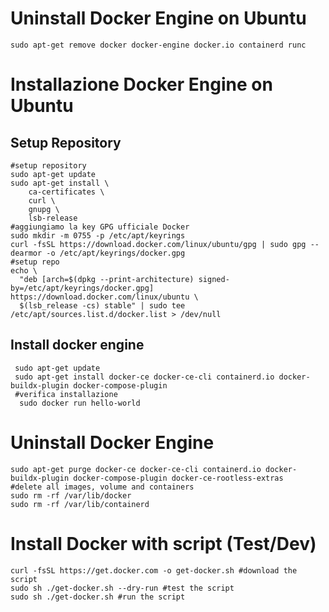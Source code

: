 # Uninstall Docker Engine on Ubuntu

```shell
sudo apt-get remove docker docker-engine docker.io containerd runc
```

# Installazione Docker Engine on Ubuntu
## Setup Repository
```shell
#setup repository
sudo apt-get update 
sudo apt-get install \
    ca-certificates \
    curl \
    gnupg \
    lsb-release
#aggiungiamo la key GPG ufficiale Docker
sudo mkdir -m 0755 -p /etc/apt/keyrings
curl -fsSL https://download.docker.com/linux/ubuntu/gpg | sudo gpg --dearmor -o /etc/apt/keyrings/docker.gpg
#setup repo
echo \
  "deb [arch=$(dpkg --print-architecture) signed-by=/etc/apt/keyrings/docker.gpg] https://download.docker.com/linux/ubuntu \
  $(lsb_release -cs) stable" | sudo tee /etc/apt/sources.list.d/docker.list > /dev/null
```
## Install docker engine
```shell
 sudo apt-get update
 sudo apt-get install docker-ce docker-ce-cli containerd.io docker-buildx-plugin docker-compose-plugin
 #verifica installazione
  sudo docker run hello-world
```
# Uninstall Docker Engine
```shell
sudo apt-get purge docker-ce docker-ce-cli containerd.io docker-buildx-plugin docker-compose-plugin docker-ce-rootless-extras
#delete all images, volume and containers
sudo rm -rf /var/lib/docker
sudo rm -rf /var/lib/containerd
```

# Install Docker with script (Test/Dev)
```shell
curl -fsSL https://get.docker.com -o get-docker.sh #download the script
sudo sh ./get-docker.sh --dry-run #test the script
sudo sh ./get-docker.sh #run the script
```